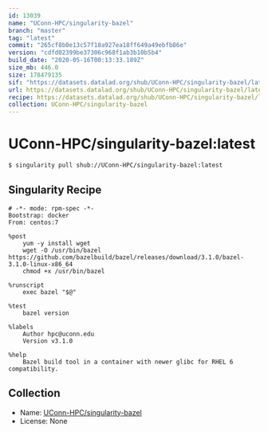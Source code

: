 ```yaml
---
id: 13039
name: "UConn-HPC/singularity-bazel"
branch: "master"
tag: "latest"
commit: "265cf8b0e13c57f18a927ea18ff649a49ebfb86e"
version: "cdfd02399be37306c968f1ab3b10b5b4"
build_date: "2020-05-16T00:13:33.189Z"
size_mb: 446.0
size: 178479135
sif: "https://datasets.datalad.org/shub/UConn-HPC/singularity-bazel/latest/2020-05-16-265cf8b0-cdfd0239/cdfd02399be37306c968f1ab3b10b5b4.sif"
url: https://datasets.datalad.org/shub/UConn-HPC/singularity-bazel/latest/2020-05-16-265cf8b0-cdfd0239/
recipe: https://datasets.datalad.org/shub/UConn-HPC/singularity-bazel/latest/2020-05-16-265cf8b0-cdfd0239/Singularity
collection: UConn-HPC/singularity-bazel
---
```


# UConn-HPC/singularity-bazel:latest

```bash
$ singularity pull shub://UConn-HPC/singularity-bazel:latest
```

## Singularity Recipe

```singularity
# -*- mode: rpm-spec -*-
Bootstrap: docker
From: centos:7

%post
    yum -y install wget
    wget -O /usr/bin/bazel https://github.com/bazelbuild/bazel/releases/download/3.1.0/bazel-3.1.0-linux-x86_64
    chmod +x /usr/bin/bazel

%runscript
    exec bazel "$@"

%test
    bazel version

%labels
    Author hpc@uconn.edu
    Version v3.1.0

%help
    Bazel build tool in a container with newer glibc for RHEL 6 compatibility.
```

## Collection

 - Name: [UConn-HPC/singularity-bazel](https://github.com/UConn-HPC/singularity-bazel)
 - License: None

